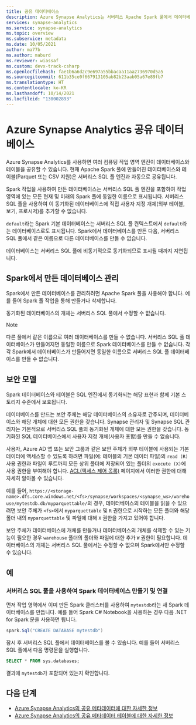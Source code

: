 ```yaml
---
title: 공유 데이터베이스
description: Azure Synapse Analytics는 서버리스 Apache Spark 풀에서 데이터베이스를 만들면 서버리스 SQL 풀 및 SQL 풀 엔진에서 액세스할 수 있는 공유 메타데이터 모델을 제공합니다.
services: synapse-analytics
ms.service: synapse-analytics
ms.topic: overview
ms.subservice: metadata
ms.date: 10/05/2021
author: ma77b
ms.author: maburd
ms.reviewer: wiassaf
ms.custom: devx-track-csharp
ms.openlocfilehash: fae1b6a6d2c9e697a55bbacaa11aa2736970d5a5
ms.sourcegitcommit: 611b35ce0f667913105ab82b23aab05a67e89fb7
ms.translationtype: HT
ms.contentlocale: ko-KR
ms.lasthandoff: 10/14/2021
ms.locfileid: "130002893"
---
```

# <a name="azure-synapse-analytics-shared-database"></a>Azure Synapse Analytics 공유 데이터베이스

Azure Synapse Analytics를 사용하면 여러 컴퓨팅 작업 영역 엔진이 데이터베이스와 테이블을 공유할 수 있습니다. 현재 Apache Spark 풀에 만들어진 데이터베이스와 테이블(Parquet 또는 CSV 지원)은 서버리스 SQL 풀 엔진과 자동으로 공유됩니다.

Spark 작업을 사용하여 만든 데이터베이스는 서버리스 SQL 풀 엔진을 포함하여 작업 영역에 있는 모든 현재 및 미래의 Spark 풀에 동일한 이름으로 표시됩니다. 서버리스 SQL 풀을 사용하여 이 동기화된 데이터베이스에 직접 사용자 지정 개체(외부 테이블, 보기, 프로시저)를 추가할 수 없습니다.

`default`라는 Spark 기본 데이터베이스는 서버리스 SQL 풀 컨텍스트에서 `default`라는 데이터베이스로도 표시됩니다. Spark에서 데이터베이스를 만든 다음, 서버리스 SQL 풀에서 같은 이름으로 다른 데이터베이스를 만들 수 없습니다.

데이터베이스는 서버리스 SQL 풀에 비동기적으로 동기화되므로 표시될 때까지 지연됩니다.

## <a name="manage-a-spark-created-database"></a>Spark에서 만든 데이터베이스 관리

Spark에서 만든 데이터베이스를 관리하려면 Apache Spark 풀을 사용해야 합니다. 예를 들어 Spark 풀 작업을 통해 만들거나 삭제합니다.

동기화된 데이터베이스의 개체는 서버리스 SQL 풀에서 수정할 수 없습니다.

>[!NOTE]
>다른 풀에서 같은 이름으로 여러 데이터베이스를 만들 수 없습니다. 서버리스 SQL 풀 데이터베이스가 만들어지면 동일한 이름으로 Spark 데이터베이스를 만들 수 없습니다. 각각 Spark에서 데이터베이스가 만들어지면 동일한 이름으로 서버리스 SQL 풀 데이터베이스를 만들 수 없습니다.

## <a name="security-model"></a>보안 모델

Spark 데이터베이스와 테이블은 SQL 엔진에서 동기화되는 해당 표현과 함께 기본 스토리지 수준에서 보호됩니다.

데이터베이스를 만드는 보안 주체는 해당 데이터베이스의 소유자로 간주되며, 데이터베이스와 해당 개체에 대한 모든 권한을 갖습니다. Synapse 관리자 및 Synapse SQL 관리자는 기본적으로 서버리스 SQL 풀의 동기화된 개체에 대한 모든 권한을 갖습니다. 동기화된 SQL 데이터베이스에서 사용자 지정 개체(사용자 포함)를 만들 수 없습니다. 

사용자, Azure AD 앱 또는 보안 그룹과 같은 보안 주체가 외부 테이블에 사용되는 기본 데이터에 액세스할 수 있도록 하려면 파일(예: 테이블의 기본 데이터 파일)의 `read (R)` 사용 권한과 파일이 루트까지 모든 상위 폴더에 저장되어 있는 폴더의 `execute (X)`에 사용 권한을 부여해야 합니다. [ACL(액세스 제어 목록)](/azure/storage/blobs/data-lake-storage-access-control) 페이지에서 이러한 권한에 대해 자세히 알아볼 수 있습니다. 

예를 들어, `https://<storage-name>.dfs.core.windows.net/<fs>/synapse/workspaces/<synapse_ws>/warehouse/mytestdb.db/myparquettable/`의 경우, 데이터베이스의 테이블을 읽을 수 있으려면 보안 주체가 `<fs>`에서 `myparquettable` 및 `R` 권한으로 시작하는 모든 폴더와 해당 폴더 내의 `myparquettable` 및 파일에 대해 `X` 권한을 가지고 있어야 합니다.

보안 주체가 데이터베이스에 개체를 만들거나 데이터베이스의 개체를 삭제할 수 있는 기능이 필요한 경우 `warehouse` 폴더의 폴더와 파일에 대한 추가 `W` 권한이 필요합니다. 데이터베이스의 개체는 서버리스 SQL 풀에서는 수정할 수 없으며 Spark에서만 수정할 수 있습니다.

## <a name="examples"></a>예

### <a name="create-and-connect-to-spark-database-with-serverless-sql-pool"></a>서버리스 SQL 풀을 사용하여 Spark 데이터베이스 만들기 및 연결

먼저 작업 영역에서 이미 만든 Spark 클러스터를 사용하여 `mytestdb`라는 새 Spark 데이터베이스를 만듭니다. 예를 들어 Spark C# Notebook을 사용하는 경우 다음 .NET for Spark 문을 사용하면 됩니다.

```csharp
spark.Sql("CREATE DATABASE mytestdb")
```

잠시 후 서버리스 SQL 풀에서 데이터베이스를 볼 수 있습니다. 예를 들어 서버리스 SQL 풀에서 다음 명령문을 실행합니다.

```sql
SELECT * FROM sys.databases;
```

결과에 `mytestdb`가 포함되어 있는지 확인합니다.

## <a name="next-steps"></a>다음 단계

- [Azure Synapse Analytics의 공유 메타데이터에 대한 자세한 정보](overview.md)
- [Azure Synapse Analytics의 공유 메타데이터 테이블에 대한 자세한 정보](table.md)
